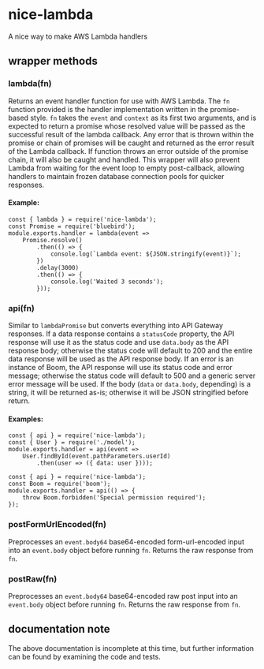 # nice-lambda

A nice way to make AWS Lambda handlers

## wrapper methods

### lambda(fn)

Returns an event handler function for use with AWS Lambda. The `fn` function
provided is the handler implementation written in the promise-based style.
`fn` takes the `event` and `context` as its first two arguments, and is
expected to return a promise whose resolved value will be passed as the
successful result of the lambda callback. Any error that is thrown within
the promise or chain of promises will be caught and returned as the error
result of the Lambda callback. If function throws an error outside of the
promise chain, it will also be caught and handled. This wrapper will also
prevent Lambda from waiting for the event loop to empty post-callback,
allowing handlers to maintain frozen database connection pools for quicker
responses.

#### Example:

```
const { lambda } = require('nice-lambda');
const Promise = require('bluebird');
module.exports.handler = lambda(event =>
	Promise.resolve()
		.then(() => {
			console.log(`Lambda event: ${JSON.stringify(event)}`);
		})
		.delay(3000)
		.then(() => {
			console.log('Waited 3 seconds');
		}));
```

### api(fn)

Similar to `lambdaPromise` but converts everything into API Gateway responses.
If a data response contains a `statusCode` property, the API response will use
it as the status code and use `data.body` as the API response body; otherwise
the status code will default to 200 and the entire data response will be used
as the API response body. If an error is an instance of Boom, the API response
will use its status code and error message; otherwise the status code will
default to 500 and a generic server error message will be used. If the body
(`data` or `data.body`, depending) is a string, it will be returned as-is;
otherwise it will be JSON stringified before return.

#### Examples:

```
const { api } = require('nice-lambda');
const { User } = require('./model');
module.exports.handler = api(event =>
	User.findById(event.pathParameters.userId)
		.then(user => ({ data: user })));
```

```
const { api } = require('nice-lambda');
const Boom = require('boom');
module.exports.handler = api(() => {
	throw Boom.forbidden('Special permission required');
});
```

### postFormUrlEncoded(fn)

Preprocesses an `event.body64` base64-encoded form-url-encoded input into an
`event.body` object before running `fn`. Returns the raw response from `fn`.

### postRaw(fn)

Preprocesses an `event.body64` base64-encoded raw post input into an
`event.body` object before running `fn`. Returns the raw response from `fn`.

## documentation note

The above documentation is incomplete at this time, but further information can
be found by examining the code and tests.
